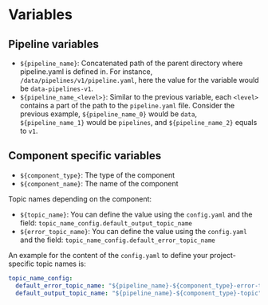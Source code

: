 # Variables

## Pipeline variables

- `${pipeline_name}`: Concatenated path of the parent directory where pipeline.yaml is defined in.
  For instance, `/data/pipelines/v1/pipeline.yaml`, here the value for the variable would be `data-pipelines-v1`.
- `${pipeline_name_<level>}`: Similar to the previous variable, each `<level>` contains a part of the path to the
  `pipeline.yaml` file. Consider the previous example, `${pipeline_name_0}` would be `data`,
  `${pipeline_name_1}` would be `pipelines`, and `${pipeline_name_2}` equals to `v1`.

## Component specific variables

- `${component_type}`: The type of the component
- `${component_name}`: The name of the component

Topic names depending on the component:

- `${topic_name}`: You can define the value using the `config.yaml` and the
  field: `topic_name_config.default_output_topic_name`
- `${error_topic_name}`: You can define the value using the `config.yaml` and the
  field: `topic_name_config.default_error_topic_name`

An example for the content of the `config.yaml` to define your project-specific topic names is:

```yaml
topic_name_config:
  default_error_topic_name: "${pipeline_name}-${component_type}-error-topic"
  default_output_topic_name: "${pipeline_name}-${component_type}-topic"
```
